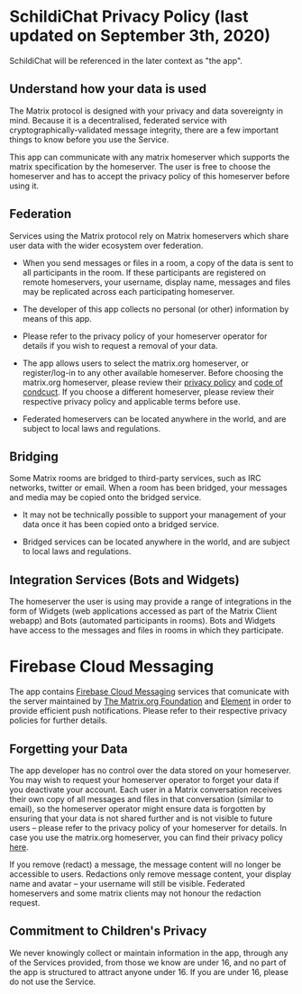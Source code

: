 # SchildiChat Privacy Policy (last updated on September 3th, 2020)

SchildiChat will be referenced in the later context as "the app".

## Understand how your data is used

The Matrix protocol is designed with your privacy and data sovereignty in mind.
Because it is a decentralised, federated service with cryptographically-validated message integrity, there are a few important things to know before you use the Service.

This app can communicate with any matrix homeserver which supports the matrix specification by the homeserver.
The user is free to choose the homeserver and has to accept the privacy policy of this homeserver before using it.


## Federation

Services using the Matrix protocol rely on Matrix homeservers which share user data with the wider ecosystem over federation.

- When you send messages or files in a room, a copy of the data is sent to all participants in the room.
  If these participants are registered on remote homeservers, your username, display name, messages and files may be replicated across each participating homeserver.

- The developer of this app collects no personal (or other) information by means of this app.

- Please refer to the privacy policy of your homeserver operator for details if you wish to request a removal of your data.

- The app allows users to select the matrix.org homeserver, or register/log-in to any other available homeserver.
  Before choosing the matrix.org homeserver, please review their [privacy policy](https://matrix.org/legal/privacy-notice) and [code of condcuct](https://matrix.org/legal/code-of-conduct).
  If you choose a different homeserver, please review their respective privacy policy and applicable terms before use.

- Federated homeservers can be located anywhere in the world, and are subject to local laws and regulations.


## Bridging

Some Matrix rooms are bridged to third-party services, such as IRC networks, twitter or email.
When a room has been bridged, your messages and media may be copied onto the bridged service.

- It may not be technically possible to support your management of your data once it has been copied onto a bridged service.

- Bridged services can be located anywhere in the world, and are subject to local laws and regulations.


## Integration Services (Bots and Widgets)

The homeserver the user is using may provide a range of integrations in the form of Widgets (web applications accessed as part of the Matrix Client webapp) and Bots (automated participants in rooms).
Bots and Widgets have access to the messages and files in rooms in which they participate.


# Firebase Cloud Messaging

The app contains [Firebase Cloud Messaging](https://firebase.google.com/support/privacy/) services that comunicate with the server maintained by [The Matrix.org Foundation](https://matrix.org/legal/privacy-notice) and [Element](https://element.io/privacy) in order to provide efficient push notifications.
Please refer to their respective privacy policies for further details.


## Forgetting your Data

The app developer has no control over the data stored on your homeserver.
You may wish to request your homeserver operator to forget your data if you deactivate your account.
Each user in a Matrix conversation receives their own copy of all messages and files in that conversation (similar to email), so the homeserver operator might ensure data is forgotten by ensuring that your data is not shared further and is not visible to future users – please refer to the privacy policy of your homeserver for details.
In case you use the matrix.org homeserver, you can find their privacy policy [here](https://matrix.org/legal/privacy-notice).

If you remove (redact) a message, the message content will no longer be accessible to users.
Redactions only remove message content, your display name and avatar – your username will still be visible. Federated homeservers and some matrix clients may not honour the redaction request.


## Commitment to Children's Privacy

We never knowingly collect or maintain information in the app, through any of the Services provided, from those we know are under 16, and no part of the app is structured to attract anyone under 16.
If you are under 16, please do not use the Service.
